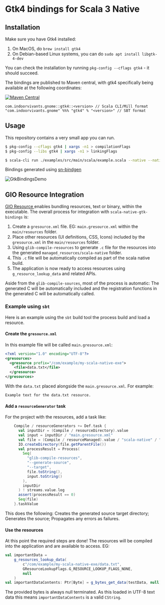 # Gtk4 bindings for Scala 3 Native

## Installation

Make sure you have Gtk4 installed:

1. On MacOS, do `brew install gtk4`
2. On Debian-based Linux systems, you can do `sudo apt install libgtk-4-dev`

You can check the installation by running `pkg-config --cflags gtk4` - it should succeed.

The bindings are published to Maven central, with gtk4 specifically being available at the following coordinates:

[![Maven Central](https://img.shields.io/maven-central/v/com.indoorvivants.gnome/gtk4_native0.4_3.svg?label=Maven%20Central)](https://search.maven.org/artifact/com.indoorvivants.gnome/gtk4_native0.4_3/)

```
com.indoorvivants.gnome::gtk4::<version> // Scala CLI/Mill format
"com.indoorvivants.gnome" %%% "gtk4" % "<version>" // SBT format
```

## Usage

This repository contains a very small app you can run.

```bash
$ pkg-config --cflags gtk4 | xargs -n1 > compilationFlags
$ pkg-config --libs gtk4 | xargs -n1 > linkingFlags

$ scala-cli run ./examples/src/main/scala/example.scala --native --native-compile @$PWD/compilationFlags --native-linking @$PWD/linkingFlags --dep com.indoorvivants.gnome::gtk4::0.0.4 # or change the version to latest
```

Bindings generated using [sn-bindgen](https://sn-bindgen.indoorvivants.com/)

![GtkBindingsDemo](https://user-images.githubusercontent.com/1052965/217792578-a4faa191-053b-48a7-aa2a-207709690fa1.gif)

## GIO Resource Integration

[GIO Resource ](https://docs.gtk.org/gio/struct.Resource.html) enables bundling resources, text or binary,
within the executable. The overall process for integration with `scala-native-gtk-bindings` is:

1. Create a `gresource.xml` file. EG: `main.gresource.xml` within the `main/resources` folder.
2. Place other resources (UI definitions, CSS, Icons) included by the `gresource.xml` in the `main/resources`
   folder.
3. Using `glib-compile-resources` to generate `.c` file for the resources into the generated
   `managed_resources/scala-native` folder.
4. This `.c` file will be automatically compiled as part of the scala native build.
5. The application is now ready to access resources using `g_resource_lookup_data` and related APIs.

Aside from the `glib-compile-sources`, most of the process is automatic: The generated C will be automatically
included and the registration functions in the generated C will be automatically called.


### Example using `sbt`

Here is an example using the `sbt` build tool the process build and load a resource.

#### Create the `gresource.xml`

In this example file will be called `main.gresource.xml`:

```xml
<?xml version="1.0" encoding="UTF-8"?>
<gresources>
  <gresource prefix="/com/example/my-scala-native-exe">
    <file>data.txt</file>
  </gresource>
</gresources>
```

With the `data.txt` placed alongside the `main.gresource.xml`. For example:

```
Example text for the data.txt resource.
```

#### Add a `resourceGenerator` task

For the project with the resources, add a task like:

```scala
    Compile / resourceGenerators += Def.task {
      val inputDir = (Compile / resourceDirectory).value
      val input = inputDir / "main.gresource.xml"
      val file = (Compile / resourceManaged).value / "scala-native" / "gresources.c"
      IO.createDirectory(file.getParentFile())
      val processResult = Process(
        Seq(
          "glib-compile-resources",
          "--generate-source",
          "--target",
          file.toString(),
          input.toString()
        ),
        inputDir
      ) ! streams.value.log
      assert(processResult == 0)
      Seq(file)
    }.taskValue
```

This does the following: Creates the generated source target directory; Generates the source; Propagates any
errors as failures.

#### Use the resources

At this point the required steps are done! The resources will be compiled into the application and are
available to access. EG:

```scala
val importantData =
    g_resources_lookup_data(
        c"/com/example/my-scala-native-exe/data.txt",
        GResourceLookupFlags.G_RESOURCE_LOOKUP_FLAGS_NONE,
        null
    )
val importantDataContents: Ptr[Byte] = g_bytes_get_data(testData, null)
```

The provided bytes is always null terminated. As this loaded in UTF-8 text data this means
`importantDataContents` is a valid `CString`.


